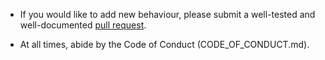 * If you would like to add new behaviour, please submit a well-tested and
  well-documented [pull
  request](https://github.com/cipherstash/terraform-provider-kms/pulls).

* At all times, abide by the Code of Conduct (CODE_OF_CONDUCT.md).
